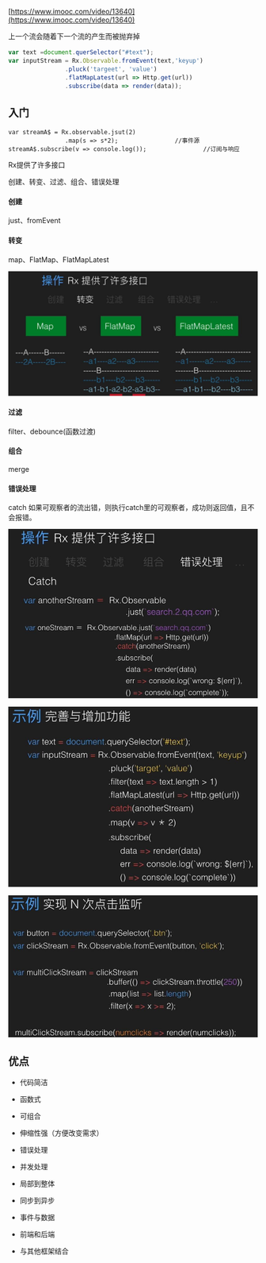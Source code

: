 [https://www.imooc.com/video/13640](https://www.imooc.com/video/13640)

上一个流会随着下一个流的产生而被抛弃掉

```js
var text =document.querSelector("#text");
var inputStream = Rx.Observable.fromEvent(text,'keyup')
                .pluck('targeet', 'value')
                .flatMapLatest(url => Http.get(url))
                .subscribe(data => render(data));
```

## 入门

```
var streamA$ = Rx.observable.jsut(2)
                .map(s => s*2);                //事件源 
streamA$.subscribe(v => console.log());                //订阅与响应
```

Rx提供了许多接口

创建、转变、过滤、组合、错误处理

#### 创建

just、fromEvent

#### 转变

map、FlatMap、FlatMapLatest

![](/assets/360截图20171207104022918.jpg)

#### 过滤

filter、debounce(函数过渡)

#### 组合

merge

#### 错误处理

catch                如果可观察者的流出错，则执行catch里的可观察者，成功则返回值，且不会报错。

![](/assets/360截图20171207104451166.jpg)

![](/assets/360截图20171207104759790.jpg)

![](/assets/360截图20171207105127761.jpg)

## 优点

* 代码简洁

* 函数式

* 可组合

* 伸缩性强（方便改变需求）

* 错误处理

* 并发处理

* 局部到整体

* 同步到异步

* 事件与数据

* 前端和后端

* 与其他框架结合



